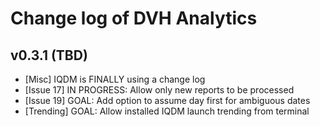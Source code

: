 # Change log of DVH Analytics

v0.3.1 (TBD)
--------------------
 - [Misc] IQDM is FINALLY using a change log
 - [Issue 17] IN PROGRESS: Allow only new reports to be processed
 - [Issue 19] GOAL: Add option to assume day first for ambiguous dates
 - [Trending] GOAL: Allow installed IQDM launch trending from terminal